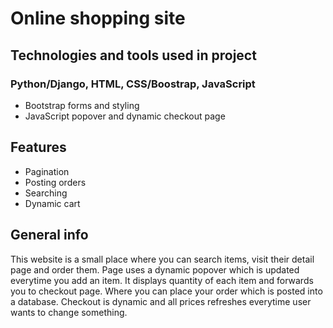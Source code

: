 # Online shopping site

## Technologies and tools used in project
### Python/Django, HTML, CSS/Boostrap, JavaScript
- Bootstrap forms and styling
- JavaScript popover and dynamic checkout page

## Features
- Pagination
- Posting orders
- Searching
- Dynamic cart

## General info

This website is a small place where you can search items, visit their detail page and order them. Page uses a dynamic popover which is updated everytime you add an item. It displays quantity of each item and forwards you to checkout page. Where you can place your order which is posted into a database. Checkout is dynamic and all prices refreshes everytime user wants to change something.

